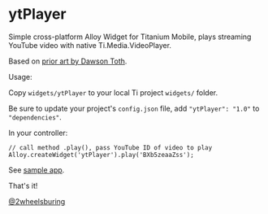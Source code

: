 ytPlayer
========

Simple cross-platform Alloy Widget for Titanium Mobile, plays streaming YouTube video with native Ti.Media.VideoPlayer.

Based on [prior art by Dawson Toth](http://is.gd/RGNGGI).

Usage:

Copy `widgets/ytPlayer` to your local Ti project `widgets/` folder.

Be sure to update your project's `config.json` file, add `"ytPlayer": "1.0"` to `"dependencies"`.

In your controller: 

    // call method .play(), pass YouTube ID of video to play
    Alloy.createWidget('ytPlayer').play('BXb5zeaaZss');

See [sample app](https://github.com/bob-sims/ytPlayer/tree/master/app).

That's it!
 
[@2wheelsburing](http://www.twitter.com/2wheelsburing)